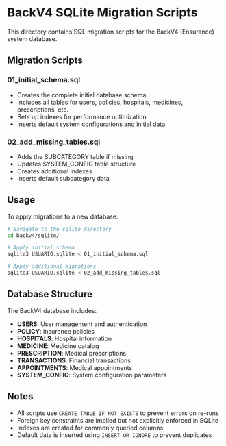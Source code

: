 # BackV4 SQLite Migration Scripts

This directory contains SQL migration scripts for the BackV4 (Ensurance) system database.

## Migration Scripts

### 01_initial_schema.sql
- Creates the complete initial database schema
- Includes all tables for users, policies, hospitals, medicines, prescriptions, etc.
- Sets up indexes for performance optimization
- Inserts default system configurations and initial data

### 02_add_missing_tables.sql
- Adds the SUBCATEGORY table if missing
- Updates SYSTEM_CONFIG table structure
- Creates additional indexes
- Inserts default subcategory data

## Usage

To apply migrations to a new database:

```bash
# Navigate to the sqlite directory
cd backv4/sqlite/

# Apply initial schema
sqlite3 USUARIO.sqlite < 01_initial_schema.sql

# Apply additional migrations
sqlite3 USUARIO.sqlite < 02_add_missing_tables.sql
```

## Database Structure

The BackV4 database includes:
- **USERS**: User management and authentication
- **POLICY**: Insurance policies
- **HOSPITALS**: Hospital information
- **MEDICINE**: Medicine catalog
- **PRESCRIPTION**: Medical prescriptions
- **TRANSACTIONS**: Financial transactions
- **APPOINTMENTS**: Medical appointments
- **SYSTEM_CONFIG**: System configuration parameters

## Notes

- All scripts use `CREATE TABLE IF NOT EXISTS` to prevent errors on re-runs
- Foreign key constraints are implied but not explicitly enforced in SQLite
- Indexes are created for commonly queried columns
- Default data is inserted using `INSERT OR IGNORE` to prevent duplicates
